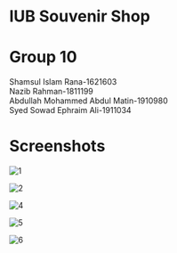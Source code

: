 # IUB Souvenir Shop

# Group 10
Shamsul Islam Rana-1621603  
Nazib Rahman-1811199  
Abdullah Mohammed Abdul Matin-1910980  
Syed Sowad Ephraim Ali-1911034  

# Screenshots

![1](https://github.com/sirsheikh/smart_shop/assets/127642204/eecbce24-3afb-4b06-8e6b-b147d0b2c9ad)

![2](https://github.com/sirsheikh/smart_shop/assets/127642204/f1d63736-98cf-4ed4-be5d-92ad5038abcd)

![4](https://github.com/sirsheikh/smart_shop/assets/127642204/da1a6421-e75a-4538-bf3d-1e918330f027)

![5](https://github.com/sirsheikh/smart_shop/assets/127642204/1e435c95-edd6-4064-88c5-7837fdf8c388)

![6](https://github.com/sirsheikh/smart_shop/assets/127642204/0197ed36-5e8d-4a1d-bff4-830bb5b166be)
